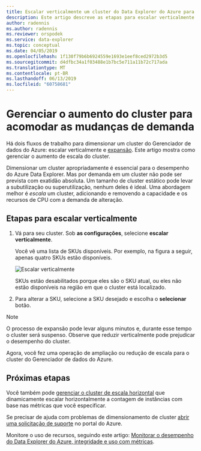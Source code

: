 ```yaml
---
title: Escalar verticalmente um cluster do Data Explorer do Azure para acomodar a demanda de alteração
description: Este artigo descreve as etapas para escalar verticalmente e reduzir verticalmente um cluster do Gerenciador de dados do Azure com base na demanda de alteração.
author: radennis
ms.author: radennis
ms.reviewer: orspodek
ms.service: data-explorer
ms.topic: conceptual
ms.date: 04/05/2019
ms.openlocfilehash: 1f130f79b6b6924559e1693e1eef8ced2972b3d5
ms.sourcegitcommit: d4dfbc34a1f03488e1b7bc5e711a11b72c717ada
ms.translationtype: MT
ms.contentlocale: pt-BR
ms.lasthandoff: 06/13/2019
ms.locfileid: "60758681"
---
```

# <a name="manage-cluster-scale-up-to-accommodate-changing-demand"></a>Gerenciar o aumento do cluster para acomodar as mudanças de demanda

Há dois fluxos de trabalho para dimensionar um cluster do Gerenciador de dados do Azure: escalar verticalmente e [expansão](manage-cluster-scale-out.md). Este artigo mostra como gerenciar o aumento de escala do cluster.

Dimensionar um cluster apropriadamente é essencial para o desempenho do Azure Data Explorer. Mas por demanda em um cluster não pode ser prevista com exatidão absoluta. Um tamanho de cluster estático pode levar a subutilização ou superutilização, nenhum deles é ideal. Uma abordagem melhor é *escala* um cluster, adicionando e removendo a capacidade e os recursos de CPU com a demanda de alteração. 

## <a name="steps-to-scale-up"></a>Etapas para escalar verticalmente
1. Vá para seu cluster. Sob **as configurações**, selecione **escalar verticalmente**.

    Você vê uma lista de SKUs disponíveis. Por exemplo, na figura a seguir, apenas quatro SKUs estão disponíveis.

    ![Escalar verticalmente](media/manage-cluster-scale-up/scale-up.png)

    SKUs estão desabilitados porque eles são o SKU atual, ou eles não estão disponíveis na região em que o cluster está localizado.

1. Para alterar a SKU, selecione a SKU desejado e escolha o **selecionar** botão.

> [!NOTE]
> O processo de expansão pode levar alguns minutos e, durante esse tempo o cluster será suspenso. Observe que reduzir verticalmente pode prejudicar o desempenho do cluster.

Agora, você fez uma operação de ampliação ou redução de escala para o cluster do Gerenciador de dados do Azure.

## <a name="next-steps"></a>Próximas etapas
Você também pode [gerenciar o cluster de escala horizontal](manage-cluster-scale-out.md) que dinamicamente escalar horizontalmente a contagem de instâncias com base nas métricas que você especificar.

Se precisar de ajuda com problemas de dimensionamento de cluster [abrir uma solicitação de suporte](https://portal.azure.com/#blade/Microsoft_Azure_Support/HelpAndSupportBlade/overview) no portal do Azure.

Monitore o uso de recursos, seguindo este artigo: [Monitorar o desempenho do Data Explorer do Azure, integridade e uso com métricas](using-metrics.md).
